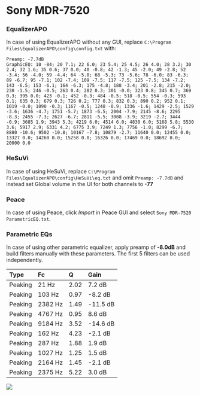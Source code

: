 # Sony MDR-7520

### EqualizerAPO
In case of using EqualizerAPO without any GUI, replace `C:\Program Files\EqualizerAPO\config\config.txt`
with:
```
Preamp: -7.7dB
GraphicEQ: 10 -84; 20 7.1; 22 6.0; 23 5.4; 25 4.5; 26 4.0; 28 3.2; 30 2.4; 32 1.6; 35 0.6; 37 0.0; 40 -0.8; 42 -1.3; 45 -2.0; 49 -2.8; 52 -3.4; 56 -4.0; 59 -4.4; 64 -5.0; 68 -5.3; 73 -5.6; 78 -6.0; 83 -6.3; 89 -6.7; 95 -7.1; 102 -7.4; 109 -7.5; 117 -7.5; 125 -7.5; 134 -7.2; 143 -6.5; 153 -6.1; 164 -6.3; 175 -4.8; 188 -3.4; 201 -2.8; 215 -2.0; 230 -1.5; 246 -0.5; 263 0.4; 282 0.3; 301 -0.0; 323 0.8; 345 0.7; 369 0.3; 395 0.0; 423 -0.1; 452 -0.3; 484 -0.5; 518 -0.5; 554 -0.3; 593 0.1; 635 0.3; 679 0.3; 726 0.2; 777 0.3; 832 0.3; 890 0.2; 952 0.1; 1019 -0.0; 1090 -0.3; 1167 -0.5; 1248 -0.9; 1336 -1.6; 1429 -2.5; 1529 -3.6; 1636 -4.7; 1751 -5.7; 1873 -6.5; 2004 -7.9; 2145 -8.6; 2295 -8.3; 2455 -7.3; 2627 -6.7; 2811 -5.5; 3008 -3.9; 3219 -2.7; 3444 -0.9; 3685 1.9; 3943 5.3; 4219 6.0; 4514 6.0; 4830 6.0; 5168 5.8; 5530 3.6; 5917 2.9; 6331 4.2; 6775 3.9; 7249 1.3; 7756 -1.0; 8299 -6.7; 8880 -10.6; 9502 -10.8; 10167 -7.8; 10879 -2.7; 11640 0.0; 12455 0.0; 13327 0.0; 14260 0.0; 15258 0.0; 16326 0.0; 17469 0.0; 18692 0.0; 20000 0.0
```

### HeSuVi
In case of using HeSuVi, replace `C:\Program Files\EqualizerAPO\config\HeSuVi\eq.txt` and omit `Preamp:
-7.7dB` and instead set Global volume in the UI for both channels to **-77**

### Peace
In case of using Peace, click *Import* in Peace GUI and select `Sony MDR-7520 ParametricEQ.txt`.

### Parametric EQs
In case of using other parametric equalizer, apply preamp of **-8.0dB** and build filters manually with
these parameters. The first 5 filters can be used independently.

| Type    | Fc      |    Q | Gain     |
|:--------|:--------|:-----|:---------|
| Peaking | 21 Hz   | 2.02 | 7.2 dB   |
| Peaking | 103 Hz  | 0.97 | -8.2 dB  |
| Peaking | 2382 Hz | 1.49 | -11.5 dB |
| Peaking | 4767 Hz | 0.95 | 8.6 dB   |
| Peaking | 9184 Hz | 3.52 | -14.6 dB |
| Peaking | 162 Hz  | 4.23 | -2.1 dB  |
| Peaking | 287 Hz  | 1.88 | 1.9 dB   |
| Peaking | 1027 Hz | 1.25 | 1.5 dB   |
| Peaking | 2164 Hz | 1.45 | -2.1 dB  |
| Peaking | 2375 Hz | 5.22 | 3.0 dB   |

![](https://raw.githubusercontent.com/jaakkopasanen/AutoEq/master/results/innerfidelity/sbaf-serious/Sony%20MDR-7520/Sony%20MDR-7520.png)